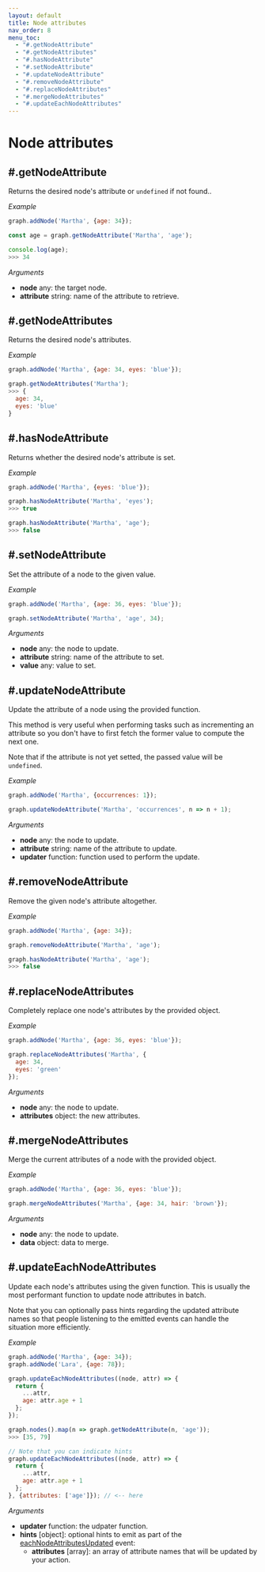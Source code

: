 ```yaml
---
layout: default
title: Node attributes
nav_order: 8
menu_toc:
  - "#.getNodeAttribute"
  - "#.getNodeAttributes"
  - "#.hasNodeAttribute"
  - "#.setNodeAttribute"
  - "#.updateNodeAttribute"
  - "#.removeNodeAttribute"
  - "#.replaceNodeAttributes"
  - "#.mergeNodeAttributes"
  - "#.updateEachNodeAttributes"
---
```



# Node attributes

## #.getNodeAttribute

Returns the desired node's attribute or `undefined` if not found..

*Example*

```js
graph.addNode('Martha', {age: 34});

const age = graph.getNodeAttribute('Martha', 'age');

console.log(age);
>>> 34
```

*Arguments*

* **node** <span class="code">any</span>: the target node.
* **attribute** <span class="code">string</span>: name of the attribute to retrieve.

## #.getNodeAttributes

Returns the desired node's attributes.

*Example*

```js
graph.addNode('Martha', {age: 34, eyes: 'blue'});

graph.getNodeAttributes('Martha');
>>> {
  age: 34,
  eyes: 'blue'
}
```

## #.hasNodeAttribute

Returns whether the desired node's attribute is set.

*Example*

```js
graph.addNode('Martha', {eyes: 'blue'});

graph.hasNodeAttribute('Martha', 'eyes');
>>> true

graph.hasNodeAttribute('Martha', 'age');
>>> false
```

## #.setNodeAttribute

Set the attribute of a node to the given value.

*Example*

```js
graph.addNode('Martha', {age: 36, eyes: 'blue'});

graph.setNodeAttribute('Martha', 'age', 34);
```

*Arguments*

* **node** <span class="code">any</span>: the node to update.
* **attribute** <span class="code">string</span>: name of the attribute to set.
* **value** <span class="code">any</span>: value to set.

## #.updateNodeAttribute

Update the attribute of a node using the provided function.

This method is very useful when performing tasks such as incrementing an attribute so you don't have to first fetch the former value to compute the next one.

Note that if the attribute is not yet setted, the passed value will be `undefined`.

*Example*

```js
graph.addNode('Martha', {occurrences: 1});

graph.updateNodeAttribute('Martha', 'occurrences', n => n + 1);
```

*Arguments*

* **node** <span class="code">any</span>: the node to update.
* **attribute** <span class="code">string</span>: name of the attribute to update.
* **updater** <span class="code">function</span>: function used to perform the update.

## #.removeNodeAttribute

Remove the given node's attribute altogether.

*Example*

```js
graph.addNode('Martha', {age: 34});

graph.removeNodeAttribute('Martha', 'age');

graph.hasNodeAttribute('Martha', 'age');
>>> false
```

## #.replaceNodeAttributes

Completely replace one node's attributes by the provided object.

*Example*

```js
graph.addNode('Martha', {age: 36, eyes: 'blue'});

graph.replaceNodeAttributes('Martha', {
  age: 34,
  eyes: 'green'
});
```

*Arguments*

* **node** <span class="code">any</span>: the node to update.
* **attributes** <span class="code">object</span>: the new attributes.


## #.mergeNodeAttributes

Merge the current attributes of a node with the provided object.

*Example*

```js
graph.addNode('Martha', {age: 36, eyes: 'blue'});

graph.mergeNodeAttributes('Martha', {age: 34, hair: 'brown'});
```

*Arguments*

* **node** <span class="code">any</span>: the node to update.
* **data** <span class="code">object</span>: data to merge.

## #.updateEachNodeAttributes

Update each node's attributes using the given function. This is usually the most performant function to update node attributes in batch.

Note that you can optionally pass hints regarding the updated attribute names so that people listening to the emitted events can handle the situation more efficiently.

*Example*

```js
graph.addNode('Martha', {age: 34});
graph.addNode('Lara', {age: 78});

graph.updateEachNodeAttributes((node, attr) => {
  return {
    ...attr,
    age: attr.age + 1
  };
});

graph.nodes().map(n => graph.getNodeAttribute(n, 'age'));
>>> [35, 79]

// Note that you can indicate hints
graph.updateEachNodeAttributes((node, attr) => {
  return {
    ...attr,
    age: attr.age + 1
  };
}, {attributes: ['age']}); // <-- here
```

*Arguments*

* **updater** <span class="code">function</span>: the udpater function.
* **hints** <span class="code">[object]</span>: optional hints to emit as part of the [eachNodeAttributesUpdated](events#eachnodeattributesupdated) event:
  * **attributes** <span class="code">[array]</span>: an array of attribute names that will be updated by your action.
